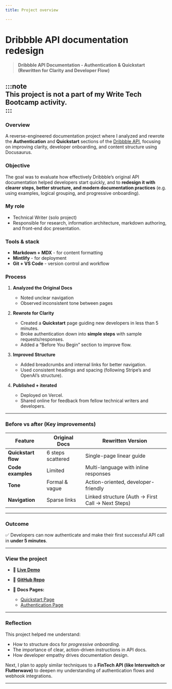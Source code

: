 ```yaml
---
title: Project overview

---
```


# Dribbble API documentation redesign

> **Dribbble API Documentation - Authentication & Quickstart (Rewritten for Clarity and Developer Flow)**


:::note  
This project is not a part of my Write Tech Bootcamp activity.  
:::  
---

### Overview

A reverse-engineered documentation project where I analyzed and rewrote the **Authentication** and **Quickstart** sections of the [Dribbble API](https://developer.dribbble.com), focusing on improving clarity, developer onboarding, and content structure using Docusaurus.


### Objective

The goal was to evaluate how effectively Dribbble’s original API documentation helped developers start quickly, and to **redesign it with clearer steps, better structure, and modern documentation practices** (e.g. using examples, logical grouping, and progressive onboarding).



### My role

* Technical Writer (solo project)
* Responsible for research, information architecture, markdown authoring, and front-end doc presentation.


### Tools & stack

* **Markdown + MDX** - for content formatting
* **Mintlify** - for deployment
* **Git + VS Code** - version control and workflow


### Process

1. **Analyzed the Original Docs**

   * Noted unclear navigation
   * Observed inconsistent tone between pages

2. **Rewrote for Clarity**
   * Created a **Quickstart** page guiding new developers in less than 5 minutes.
   * Broke authentication down into **simple steps** with sample requests/responses.
   * Added a “Before You Begin” section to improve flow.

3. **Improved Structure**

   * Added breadcrumbs and internal links for better navigation.
   * Used consistent headings and spacing (following Stripe’s and OpenAI’s structure).

4. **Published + iterated**

   * Deployed on Vercel.
   * Shared online for feedback from fellow technical writers and developers.

---

### **Before vs after (Key improvements)**

| Feature             | Original Docs     | Rewritten Version                                 |
| ------------------- | ----------------- | ------------------------------------------------- |
| **Quickstart flow** | 6 steps scattered | Single-page linear guide                          |
| **Code examples**   | Limited           | Multi-language with inline responses              |
| **Tone**            | Formal & vague    | Action-oriented, developer-friendly               |
| **Navigation**      | Sparse links      | Linked structure (Auth → First Call → Next Steps) |

---

### Outcome

✅ Developers can now authenticate and make their first successful API call in **under 5 minutes**.


---

### View the project
* 🔗 **[Live Demo](https://mwithheart.mintlify.app/dribble-api/introduction)**
* 📂 **[GitHub Repo](https://github.com/mwithheart/mintlify-docs/tree/main)** 
* 📝 **Docs Pages:**

  * [Quickstart Page](https://mwithheart.mintlify.app/dribble-api/quickstart)
  * [Authentication Page](https://mwithheart.mintlify.app/dribble-api/authentication)

---

### Reflection

This project helped me understand:

* How to structure docs for *progressive onboarding*.
* The importance of clear, action-driven instructions in API docs.
* How developer empathy drives documentation design.

Next, I plan to apply similar techniques to a **FinTech API (like Interswitch or Flutterwave)** to deepen my understanding of authentication flows and webhook integrations.

---


